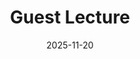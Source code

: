 ---
layout: lecture
published: true
released: false
number: 13
week: 13
date: 2025-11-20
presented_by: Lisa Yan
title: Guest Lecture
files:
  slides: 
  survey:
    name: 
    link: 
    required: 
  additional_files: []

---